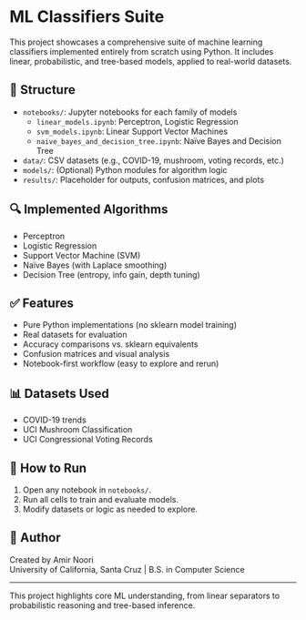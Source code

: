 # ML Classifiers Suite

This project showcases a comprehensive suite of machine learning classifiers implemented entirely from scratch using Python. It includes linear, probabilistic, and tree-based models, applied to real-world datasets.

## 📁 Structure

- `notebooks/`: Jupyter notebooks for each family of models
  - `linear_models.ipynb`: Perceptron, Logistic Regression
  - `svm_models.ipynb`: Linear Support Vector Machines
  - `naive_bayes_and_decision_tree.ipynb`: Naïve Bayes and Decision Tree
- `data/`: CSV datasets (e.g., COVID-19, mushroom, voting records, etc.)
- `models/`: (Optional) Python modules for algorithm logic
- `results/`: Placeholder for outputs, confusion matrices, and plots

## 🔍 Implemented Algorithms

- Perceptron
- Logistic Regression
- Support Vector Machine (SVM)
- Naïve Bayes (with Laplace smoothing)
- Decision Tree (entropy, info gain, depth tuning)

## ✅ Features

- Pure Python implementations (no sklearn model training)
- Real datasets for evaluation
- Accuracy comparisons vs. sklearn equivalents
- Confusion matrices and visual analysis
- Notebook-first workflow (easy to explore and rerun)

## 📊 Datasets Used

- COVID-19 trends
- UCI Mushroom Classification
- UCI Congressional Voting Records

## 🚀 How to Run

1. Open any notebook in `notebooks/`.
2. Run all cells to train and evaluate models.
3. Modify datasets or logic as needed to explore.

## 🧠 Author

Created by Amir Noori  
University of California, Santa Cruz | B.S. in Computer Science

---

This project highlights core ML understanding, from linear separators to probabilistic reasoning and tree-based inference.


